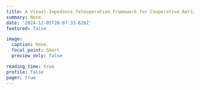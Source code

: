 ```yaml
---
title: A Visual-Impedance Teleoperation Framework for Cooperative Aerial Manipulation of Cable-Suspended Payloads
summary: None.
date: '2024-12-05T20:07:33.626Z'
featured: false

image:
  caption: None.
  focal_point: Smart
  preview_only: false

reading_time: true
profile: false
pager: true
---
```


